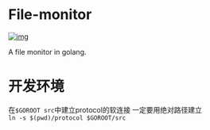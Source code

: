 # File-monitor
[![img](https://www.codefactor.io/Content/badges/APlus.svg)](https://www.codefactor.io/repository/github/zyazhb/file-monitor/issues)

A file monitor in golang.

# 开发环境
在`$GOROOT src`中建立protocol的软连接 一定要用绝对路径建立  
`ln -s $(pwd)/protocol $GOROOT/src`

